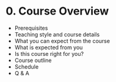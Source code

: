 # 0. Course Overview

* Prerequisites
* Teaching style and course details
* What you can expect from the course
* What is expected from you
* Is this course right for you?
* Course outline
* Schedule
* Q & A
